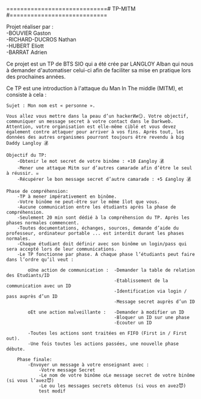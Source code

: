 =============================# TP-MITM #============================

Projet réaliser par :   
    -BOUVIER Gaston  
    -RICHARD-DUCROS Nathan  
    -HUBERT Eliott  
    -BARRAT Adrien

Ce projet est un TP de BTS SIO qui a été crée par LANGLOY Alban qui nous à demander d'automatiser celui-ci afin de faciliter sa mise en pratique lors des prochaines années.

Ce TP est une introduction à l'attaque du Man In The middle (MITM), et consiste à cela :

    Sujet : Mon nom est « personne ».
    
    Vous allez vous mettre dans la peau d’un hackerͶͷ😏. Votre objectif, communiquer un message secret à votre contact dans le Darkweb. Attention, votre organisation est elle-même ciblé et vous devez également contre attaquer pour arriver à vos fins. Après tout, les données des autres organismes pourront toujours être revendu à big Daddy Langloy ۜ💰
    
    Objectif du TP: 
        -Obtenir le mot secret de votre binôme : +10 £angloy ۜ💰
        -Mener une attaque Mitm sur d’autres camarade afin d’être le seul à réussir. ☠️
        -Récupérer le bon message secret d’autre camarade : +5 £angloy ۜ💰

    Phase de compréhension:
        -TP à mener impérativement en binôme. 
        -Votre binôme ne peut-être sur le même îlot que vous. 
        -Aucune communication entre les étudiants après la phase de compréhension. 
        -Seulement 20 min sont dédié à la compréhension du TP. Après les phases normales commencent. 
        -Toutes documentations, échanges, sources, demande d’aide du professeur, ordinateur portable ... est interdit durant les phases normales. 
        -Chaque étudiant doit définir avec son binôme un login/pass qui sera accepté lors de leur communications. 
        -Le TP fonctionne par phase. A chaque phase l’étudiants peut faire dans l’ordre qu’il veut : 

            oUne action de communication :  -Demander la table de relation des Etudiants/ID 
                                            -Etablissement de la communication avec un ID 
                                            -Identification via login / pass auprès d’un ID 
                                            -Message secret auprès d’un ID 
            
            oEt une action malveillante :   -Demander à modifier un ID
                                            -Bloquer un ID sur une phase 
                                            -Ecouter un ID 
                                            
            -Toutes les actions sont traitées en FIFO (First in / First out). 
            -Une fois toutes les actions passées, une nouvelle phase débute. 
     
        Phase finale: 
            -Envoyer un message à votre enseignant avec : 
                -Votre message Secret 
                -Le nom de votre binôme oLe message secret de votre binôme (si vous l’avez😈) 
                -Le ou les messages secrets obtenus (si vous en avez😈) 
                test modif
